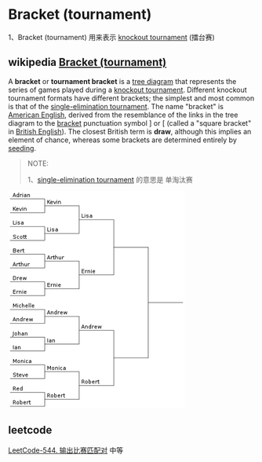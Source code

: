 # Bracket (tournament)

1、Bracket (tournament) 用来表示 [knockout tournament](https://en.wanweibaike.com/wiki-Knockout_tournament) (擂台赛)

## wikipedia [Bracket (tournament)](https://en.wikipedia.org/wiki/Bracket_(tournament))

A **bracket** or **tournament bracket** is a [tree diagram](https://en.wikipedia.org/wiki/Tree_structure) that represents the series of games played during a [knockout tournament](https://en.wikipedia.org/wiki/Knockout_tournament). Different knockout tournament formats have different brackets; the simplest and most common is that of the [single-elimination tournament](https://en.wikipedia.org/wiki/Single-elimination_tournament). The name "bracket" is [American English](https://en.wikipedia.org/wiki/American_English), derived from the resemblance of the links in the tree diagram to the [bracket](https://en.wikipedia.org/wiki/Bracket) punctuation symbol ] or [ (called a "square bracket" in [British English](https://en.wikipedia.org/wiki/British_English)). The closest British term is **draw**, although this implies an element of chance, whereas some brackets are determined entirely by [seeding](https://en.wikipedia.org/wiki/Seed_(sports)).

> NOTE: 
>
> 1、[single-elimination tournament](https://en.wanweibaike.com/wiki-Single-elimination_tournament) 的意思是 单淘汰赛



![](360px-SixteenPlayerSingleEliminationTournamentBracket.svg.png)

## leetcode

[LeetCode-544. 输出比赛匹配对](https://leetcode.cn/problems/output-contest-matches/) 中等